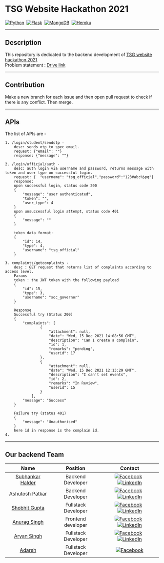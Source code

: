 # TSG Website Hackathon 2021

[![Python](https://img.shields.io/badge/python%20-%2314354C.svg?&style=for-the-badge&logo=python&logoColor=yellow)](https://www.python.org/)&nbsp;&nbsp;[![Flask](https://img.shields.io/badge/Flask-000000?style=for-the-badge&logo=flask&logoColor=white)](https://flask.palletsprojects.com/en/2.0.x/)&nbsp;&nbsp;[![MongoDB](https://img.shields.io/badge/MongoDB-%234ea94b.svg?style=for-the-badge&logo=mongodb&logoColor=white)](https://www.mongodb.com/)&nbsp;&nbsp;[![Heroku](https://img.shields.io/badge/heroku-%23430098.svg?style=for-the-badge&logo=heroku&logoColor=white)](https://www.heroku.com/)

---

## Description

This repository is  dedicated to the backend development of [TSG website hackathon 2021](https://www.facebook.com/149405445074499/posts/5141129255902068/?sfnsn=wiwspmo).\
Problem statement : [Drive link](https://drive.google.com/file/d/1Hmfomj7pa0o8AZonzxC0O0GNTPU0PjgW/view?fbclid=IwAR3blZJKVqI7TEWhgyeEpWbDzsE45Qd4RtYsEMozzhE77MimnCQs-y66Pio)

---

## Contribution

Make a new branch for each issue and then open pull request to check if there is any conflict.
Then merge.

---

## APIs

The list of APIs are -

```
1. /login/student/sendotp -
	desc: sends otp to spec email.
	request: {"email": ""}
	response: {"message": ""}

2. /login/official/auth -
	desc: auth login via username and password, returns message with token and user type on successful login.
	request: {	"username": "tsg_official","password":"123#abc%$pq"}
	response:
	upon successful login, status code 200
	{
		"message": "user authenticated",
		"token": "",
		"user_type": 4
	}
	upon unsuccessful login attempt, status code 401
	{
		"message": ""
	}

	token data format:
	{
		"id": 14,
		"type": 4,
		"username": "tsg_official"
	}

3. complaints/getcomplaints -
	desc : GET request that returns list of complaints according to access level.
	Params
	token : the JWT token with the following payload
	{
		"id": 15,
		"type": 3,
		"username": "soc_governor"
	}
	
	Response 
	Successful try (Status 200)
	{
		"complaints": [
				{
					"attachment": null,
					"date": "Wed, 15 Dec 2021 14:08:56 GMT",
					"description": "Can I create a complain",
					"id": 1, 
					"remarks": "pending",
					"userid": 17
				},
				{
					"attachment": null,
					"date": "Wed, 15 Dec 2021 12:13:29 GMT",
					"description": "I can't set events",
					"id": 2,
					"remarks": "In Review",
					"userid": 15
				}
			],
		"message": "Success"
	}
	
	Failure try (status 401)
	{
		"message": "Unauthorised"
	}
	here id in response is the complain id.
4. 

```

---

## Our backend Team

| Name | Position | Contact |
| :----: |:----: |:----:|
|[Subhankar Halder](https://github.com/Subhankar4901)| Backend Developer |[![Facebook](https://img.shields.io/badge/Facebook-%231877F2.svg?style=for-the-badge&logo=Facebook&logoColor=white)](https://www.facebook.com/subhankar.haldar.75839)&nbsp;&nbsp;[![LinkedIn](https://img.shields.io/badge/linkedin-%230077B5.svg?style=for-the-badge&logo=linkedin&logoColor=white)](https://www.linkedin.com/in/subhankar-halder-8797131b1/)|
|[Ashutosh Patkar](https://github.com/Holmes7) | Backend Developer |[![Facebook](https://img.shields.io/badge/Facebook-%231877F2.svg?style=for-the-badge&logo=Facebook&logoColor=white)](https://www.facebook.com/profile.php?id=100009143155236)&nbsp;&nbsp;[![LinkedIn](https://img.shields.io/badge/linkedin-%230077B5.svg?style=for-the-badge&logo=linkedin&logoColor=white)](https://www.linkedin.com/in/ashutosh-patkar/)|
|[Shobhit Gupta](https://github.com/shobhit10058) | Fullstack Developer |[![Facebook](https://img.shields.io/badge/Facebook-%231877F2.svg?style=for-the-badge&logo=Facebook&logoColor=white)](https://www.facebook.com/Shobhit10058/)&nbsp;&nbsp;[![LinkedIn](https://img.shields.io/badge/linkedin-%230077B5.svg?style=for-the-badge&logo=linkedin&logoColor=white)](https://www.linkedin.com/in/shobhit-gupta-437790191/)|
|[Anurag Singh](https://github.com/Godzilla5111)|Frontend developer|[![Facebook](https://img.shields.io/badge/Facebook-%231877F2.svg?style=for-the-badge&logo=Facebook&logoColor=white)](https://www.facebook.com/profile.php?id=100038065373916)&nbsp;&nbsp;[![LinkedIn](https://img.shields.io/badge/linkedin-%230077B5.svg?style=for-the-badge&logo=linkedin&logoColor=white)](https://www.linkedin.com/in/anurag5111/)|
|[Aryan Singh](https://github.com/ary1733)|Fullstack Developer|[![Facebook](https://img.shields.io/badge/Facebook-%231877F2.svg?style=for-the-badge&logo=Facebook&logoColor=white)](https://www.facebook.com/profile.php?id=100001841974713)&nbsp;&nbsp;[![LinkedIn](https://img.shields.io/badge/linkedin-%230077B5.svg?style=for-the-badge&logo=linkedin&logoColor=white)](https://www.linkedin.com/in/mr-aryan/)|
|[Adarsh](https://github.com/adarshares)|Fullstack Developer|[![Facebook](https://img.shields.io/badge/Facebook-%231877F2.svg?style=for-the-badge&logo=Facebook&logoColor=white)](https://www.facebook.com/adarsh.ares.39566)|
